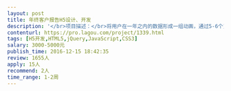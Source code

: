 ```yaml
---                
layout: post       
title: 年终客户报告H5设计、开发           
description: '</br>项目描述：</br>将用户在一年之内的数据形成一组动画，通过5-6个页面以滑动方式进行展示</br>类似微信H5的宣传页。</br>需要有经验的团队完成设计、开发</br></br>主要功能点：</br>类似微信，支付宝和淘宝的年终报告</br></br>人员要求：</br>HTML5响应式布局，有动画经验和良好的沟通能力。</br>'     
contenturl: https://pro.lagou.com/project/1339.html      
tags: [H5开发,HTML5,jQuery,JavaScript,CSS3]            
salary: 3000-5000元          
publish_time: 2016-12-15 18:42:35         
review: 1655人                   
apply: 15人                   
recommend: 2人                   
time_range: 1-2周              
---                 
```

